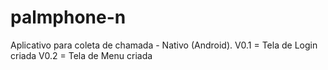 # palmphone-n
Aplicativo para coleta de chamada - Nativo (Android).
V0.1 = Tela de Login criada
V0.2 = Tela de Menu criada
